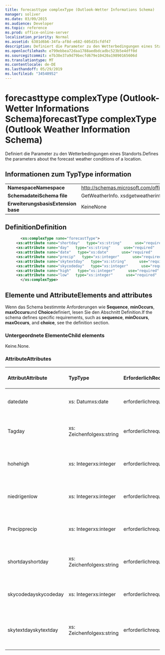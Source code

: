 ```yaml
---
title: forecasttype complexType (Outlook-Wetter Informations Schema)
manager: soliver
ms.date: 03/09/2015
ms.audience: Developer
ms.topic: reference
ms.prod: office-online-server
localization_priority: Normal
ms.assetid: 6301d6b6-34fa-af8d-e682-605d35cfdf47
description: Definiert die Parameter zu den Wetterbedingungen eines Standorts.
ms.openlocfilehash: e799ebbea72daa1788aedbdcadbc523b5e4dff0d
ms.sourcegitcommit: e7b38e37a9d79becfd679e10420a19890165606d
ms.translationtype: MT
ms.contentlocale: de-DE
ms.lasthandoff: 05/29/2019
ms.locfileid: "34540952"
---
```

# <a name="forecasttype-complextype-outlook-weather-information-schema"></a><span data-ttu-id="d499b-103">forecasttype complexType (Outlook-Wetter Informations Schema)</span><span class="sxs-lookup"><span data-stu-id="d499b-103">forecastType complexType (Outlook Weather Information Schema)</span></span>

<span data-ttu-id="d499b-104">Definiert die Parameter zu den Wetterbedingungen eines Standorts.</span><span class="sxs-lookup"><span data-stu-id="d499b-104">Defines the parameters about the forecast weather conditions of a location.</span></span>
  
## <a name="type-information"></a><span data-ttu-id="d499b-105">Informationen zum Typ</span><span class="sxs-lookup"><span data-stu-id="d499b-105">Type information</span></span>

|||
|:-----|:-----|
|<span data-ttu-id="d499b-106">**Namespace**</span><span class="sxs-lookup"><span data-stu-id="d499b-106">**Namespace**</span></span> <br/> |http://schemas.microsoft.com/office/outlook/15/getweatherinfo.xsd  <br/> |
|<span data-ttu-id="d499b-107">**Schemadatei**</span><span class="sxs-lookup"><span data-stu-id="d499b-107">**Schema file**</span></span> <br/> |<span data-ttu-id="d499b-108">GetWeatherInfo. xsd</span><span class="sxs-lookup"><span data-stu-id="d499b-108">getweatherinfo.xsd</span></span>  <br/> |
|<span data-ttu-id="d499b-109">**Erweiterungsbasis**</span><span class="sxs-lookup"><span data-stu-id="d499b-109">**Extension base**</span></span> <br/> |<span data-ttu-id="d499b-110">Keine</span><span class="sxs-lookup"><span data-stu-id="d499b-110">None</span></span>  <br/> |
   
## <a name="definition"></a><span data-ttu-id="d499b-111">Definition</span><span class="sxs-lookup"><span data-stu-id="d499b-111">Definition</span></span>

```XML
       <xs:complexType name="forecastType">
     <xs:attribute name="shortday"   type="xs:string"      use="required"     />
     <xs:attribute name="day"   type="xs:string"      use="required"     />
     <xs:attribute name="date"   type="xs:date"      use="required"     />
     <xs:attribute name="precip"   type="xs:integer"      use="required"     />
     <xs:attribute name="skytextday"   type="xs:string"      use="required"     />
     <xs:attribute name="skycodeday"   type="xs:integer"      use="required"     />
     <xs:attribute name="high"   type="xs:integer"      use="required"     />
     <xs:attribute name="low"   type="xs:integer"      use="required"     />
       </xs:complexType>

```

## <a name="elements-and-attributes"></a><span data-ttu-id="d499b-112">Elemente und Attribute</span><span class="sxs-lookup"><span data-stu-id="d499b-112">Elements and attributes</span></span>

<span data-ttu-id="d499b-113">Wenn das Schema bestimmte Anforderungen wie **Sequence**, **minOccurs**, **maxOccurs**und **Choice**definiert, lesen Sie den Abschnitt Definition.</span><span class="sxs-lookup"><span data-stu-id="d499b-113">If the schema defines specific requirements, such as **sequence**, **minOccurs**, **maxOccurs**, and **choice**, see the definition section.</span></span> 
  
### <a name="child-elements"></a><span data-ttu-id="d499b-114">Untergeordnete Elemente</span><span class="sxs-lookup"><span data-stu-id="d499b-114">Child elements</span></span>

<span data-ttu-id="d499b-115">Keine.</span><span class="sxs-lookup"><span data-stu-id="d499b-115">None.</span></span>
  
### <a name="attributes"></a><span data-ttu-id="d499b-116">Attribute</span><span class="sxs-lookup"><span data-stu-id="d499b-116">Attributes</span></span>

|<span data-ttu-id="d499b-117">**Attribut**</span><span class="sxs-lookup"><span data-stu-id="d499b-117">**Attribute**</span></span>|<span data-ttu-id="d499b-118">**Typ**</span><span class="sxs-lookup"><span data-stu-id="d499b-118">**Type**</span></span>|<span data-ttu-id="d499b-119">**Erforderlich**</span><span class="sxs-lookup"><span data-stu-id="d499b-119">**Required**</span></span>|<span data-ttu-id="d499b-120">**Beschreibung**</span><span class="sxs-lookup"><span data-stu-id="d499b-120">**Description**</span></span>|<span data-ttu-id="d499b-121">**Mögliche Werte**</span><span class="sxs-lookup"><span data-stu-id="d499b-121">**Possible values**</span></span>|
|:-----|:-----|:-----|:-----|:-----|
|<span data-ttu-id="d499b-122">date</span><span class="sxs-lookup"><span data-stu-id="d499b-122">date</span></span>  <br/> |<span data-ttu-id="d499b-123">xs: Datum</span><span class="sxs-lookup"><span data-stu-id="d499b-123">xs:date</span></span>  <br/> |<span data-ttu-id="d499b-124">erforderlich</span><span class="sxs-lookup"><span data-stu-id="d499b-124">required</span></span>  <br/> |<span data-ttu-id="d499b-125">Gibt das Datum für die Prognose an.</span><span class="sxs-lookup"><span data-stu-id="d499b-125">Specifies the date for the forecast.</span></span>  <br/> |<span data-ttu-id="d499b-126">Ein Wert vom Typ xs: Date</span><span class="sxs-lookup"><span data-stu-id="d499b-126">A value of the type xs:date</span></span>  <br/> |
|<span data-ttu-id="d499b-127">Tag</span><span class="sxs-lookup"><span data-stu-id="d499b-127">day</span></span>  <br/> |<span data-ttu-id="d499b-128">xs: Zeichenfolge</span><span class="sxs-lookup"><span data-stu-id="d499b-128">xs:string</span></span>  <br/> |<span data-ttu-id="d499b-129">erforderlich</span><span class="sxs-lookup"><span data-stu-id="d499b-129">required</span></span>  <br/> |<span data-ttu-id="d499b-130">Gibt einen Tag für die Prognose an.</span><span class="sxs-lookup"><span data-stu-id="d499b-130">Specifies a day for the forecast.</span></span>  <br/> |<span data-ttu-id="d499b-131">Ein Wert vom Typ xs: String</span><span class="sxs-lookup"><span data-stu-id="d499b-131">A value of the type xs:string</span></span>  <br/> |
|<span data-ttu-id="d499b-132">hohe</span><span class="sxs-lookup"><span data-stu-id="d499b-132">high</span></span>  <br/> |<span data-ttu-id="d499b-133">xs: Integer</span><span class="sxs-lookup"><span data-stu-id="d499b-133">xs:integer</span></span>  <br/> |<span data-ttu-id="d499b-134">erforderlich</span><span class="sxs-lookup"><span data-stu-id="d499b-134">required</span></span>  <br/> |<span data-ttu-id="d499b-135">Gibt die prognostizierte höchste Temperatur an.</span><span class="sxs-lookup"><span data-stu-id="d499b-135">Specifies the forecasted highest temperature.</span></span>  <br/> |<span data-ttu-id="d499b-136">Ein Wert vom Typ xs: Integer</span><span class="sxs-lookup"><span data-stu-id="d499b-136">A value of the type xs:integer</span></span>  <br/> |
|<span data-ttu-id="d499b-137">niedrigen</span><span class="sxs-lookup"><span data-stu-id="d499b-137">low</span></span>  <br/> |<span data-ttu-id="d499b-138">xs: Integer</span><span class="sxs-lookup"><span data-stu-id="d499b-138">xs:integer</span></span>  <br/> |<span data-ttu-id="d499b-139">erforderlich</span><span class="sxs-lookup"><span data-stu-id="d499b-139">required</span></span>  <br/> |<span data-ttu-id="d499b-140">Gibt die prognostizierte niedrigste Temperatur an.</span><span class="sxs-lookup"><span data-stu-id="d499b-140">Specifies the forecasted lowest temperature.</span></span>  <br/> |<span data-ttu-id="d499b-141">Ein Wert vom Typ xs: Integer</span><span class="sxs-lookup"><span data-stu-id="d499b-141">A value of the type xs:integer</span></span>  <br/> |
|<span data-ttu-id="d499b-142">Precip</span><span class="sxs-lookup"><span data-stu-id="d499b-142">precip</span></span>  <br/> |<span data-ttu-id="d499b-143">xs: Integer</span><span class="sxs-lookup"><span data-stu-id="d499b-143">xs:integer</span></span>  <br/> |<span data-ttu-id="d499b-144">erforderlich</span><span class="sxs-lookup"><span data-stu-id="d499b-144">required</span></span>  <br/> |<span data-ttu-id="d499b-145">Gibt den Prozentsatz der Niederschlagswahrscheinlichkeit an.</span><span class="sxs-lookup"><span data-stu-id="d499b-145">Specifies the percentage possibility of precipitation.</span></span>  <br/> |<span data-ttu-id="d499b-146">Ein Wert vom Typ xs: Integer</span><span class="sxs-lookup"><span data-stu-id="d499b-146">A value of the type xs:integer</span></span>  <br/> |
|<span data-ttu-id="d499b-147">shortday</span><span class="sxs-lookup"><span data-stu-id="d499b-147">shortday</span></span>  <br/> |<span data-ttu-id="d499b-148">xs: Zeichenfolge</span><span class="sxs-lookup"><span data-stu-id="d499b-148">xs:string</span></span>  <br/> |<span data-ttu-id="d499b-149">erforderlich</span><span class="sxs-lookup"><span data-stu-id="d499b-149">required</span></span>  <br/> |<span data-ttu-id="d499b-150">Gibt einen Tag in abgekürzter Form an.</span><span class="sxs-lookup"><span data-stu-id="d499b-150">Specifies a day in abbreviated form.</span></span>  <br/> |<span data-ttu-id="d499b-151">Ein Wert vom Typ xs: String</span><span class="sxs-lookup"><span data-stu-id="d499b-151">A value of the type xs:string</span></span>  <br/> |
|<span data-ttu-id="d499b-152">skycodeday</span><span class="sxs-lookup"><span data-stu-id="d499b-152">skycodeday</span></span>  <br/> |<span data-ttu-id="d499b-153">xs: Integer</span><span class="sxs-lookup"><span data-stu-id="d499b-153">xs:integer</span></span>  <br/> |<span data-ttu-id="d499b-154">erforderlich</span><span class="sxs-lookup"><span data-stu-id="d499b-154">required</span></span>  <br/> |<span data-ttu-id="d499b-155">Gibt einen Code für die prognostizierten Bedingungen an.</span><span class="sxs-lookup"><span data-stu-id="d499b-155">Specifies a code for the forecasted conditions.</span></span>  <br/> |<span data-ttu-id="d499b-156">Ein Wert vom Typ xs: Integer</span><span class="sxs-lookup"><span data-stu-id="d499b-156">A value of the type xs:integer</span></span>  <br/> |
|<span data-ttu-id="d499b-157">skytextday</span><span class="sxs-lookup"><span data-stu-id="d499b-157">skytextday</span></span>  <br/> |<span data-ttu-id="d499b-158">xs: Zeichenfolge</span><span class="sxs-lookup"><span data-stu-id="d499b-158">xs:string</span></span>  <br/> |<span data-ttu-id="d499b-159">erforderlich</span><span class="sxs-lookup"><span data-stu-id="d499b-159">required</span></span>  <br/> |<span data-ttu-id="d499b-160">Gibt ein bis zwei Wörter an, die die prognostizierten Bedingungen beschreiben.</span><span class="sxs-lookup"><span data-stu-id="d499b-160">Specifies one to two words that describe the forecasted conditions.</span></span>  <br/> |<span data-ttu-id="d499b-161">Ein Wert vom Typ xs: String</span><span class="sxs-lookup"><span data-stu-id="d499b-161">A value of the type xs:string</span></span>  <br/> |
   

